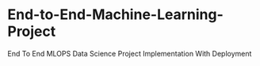 # End-to-End-Machine-Learning-Project
End To End MLOPS Data Science Project Implementation With Deployment
